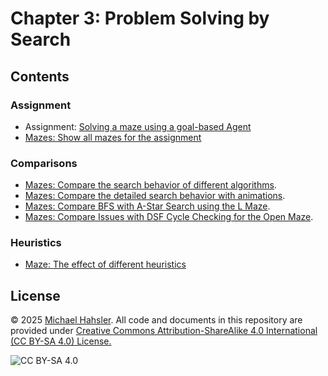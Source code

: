 <!-- #region -->
# Chapter 3: Problem Solving by Search

## Contents

### Assignment
* Assignment: [Solving a maze using a goal-based Agent](https://colab.research.google.com/github/mhahsler/CS7320-AI/blob/master/Search/Maze.ipynb)
* [Mazes: Show all mazes for the assignment](https://colab.research.google.com/github/mhahsler/CS7320-AI/blob/master/Search/Show_all_mazes.ipynb)

### Comparisons
* [Mazes: Compare the search behavior of different algorithms](https://mhahsler.github.io/CS7320-AI/Search/Maze_Example.html).
* [Mazes: Compare the detailed search behavior with animations](https://mhahsler.github.io/CS7320-AI/Search/Maze_Example_Animation.html).
* [Mazes: Compare BFS with A-Star Search using the L Maze](https://mhahsler.github.io/CS7320-AI/Search/Maze_BFS_vs_A_Star.html).
* [Mazes: Compare Issues with DSF Cycle Checking for the Open Maze](https://mhahsler.github.io/CS7320-AI/Search/Maze_Example-Animation_Cycle_checking.html).

### Heuristics
* [Maze: The effect of different heuristics](https://colab.research.google.com/github/mhahsler/CS7320-AI/blob/master/Search/Explore_heuristics.ipynb)

## License
&copy; 2025 [Michael Hahsler](http://michael.hahsler.net). 
All code and documents in this repository are provided under [Creative Commons Attribution-ShareAlike 4.0 International (CC BY-SA 4.0) License.](https://creativecommons.org/licenses/by-sa/4.0/)

![CC BY-SA 4.0](https://licensebuttons.net/l/by-sa/3.0/88x31.png)
<!-- #endregion -->
